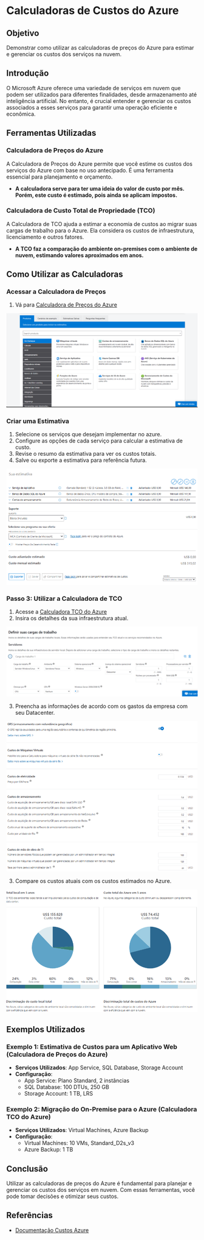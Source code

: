 # Calculadoras de Custos do Azure
## Objetivo 
Demonstrar como utilizar as calculadoras de preços do Azure para estimar e gerenciar os custos dos serviços na nuvem.

## Introdução

O Microsoft Azure oferece uma variedade de serviços em nuvem que podem ser utilizados para diferentes finalidades, desde armazenamento até inteligência artificial. No entanto, é crucial entender e gerenciar os custos associados a esses serviços para garantir uma operação eficiente e econômica.

## Ferramentas Utilizadas

### Calculadora de Preços do Azure

A Calculadora de Preços do Azure permite que você estime os custos dos serviços do Azure com base no uso antecipado. É uma ferramenta essencial para planejamento e orçamento. 
- **A calculadora serve para ter uma ideia do valor de custo por mês. Porém, este custo é estimado, pois ainda se aplicam impostos.**

### Calculadora de Custo Total de Propriedade (TCO)

A Calculadora de TCO ajuda a estimar a economia de custos ao migrar suas cargas de trabalho para o Azure. Ela considera os custos de infraestrutura, licenciamento e outros fatores.

- **A TCO faz a comparação do ambiente on-premises com o ambiente de nuvem, estimando valores aproximados em anos.**

## Como Utilizar as Calculadoras

### Acessar a Calculadora de Preços

1. Vá para [Calculadora de Preços do Azure](https://azure.microsoft.com/pt-br/pricing/calculator/)

![alt text](https://github.com/clouder-km/Challenge-Azure-Dio/blob/main/image/princing%20calculator%20azure.PNG)

### Criar uma Estimativa

1. Selecione os serviços que desejam implementar no azure.
2. Configure as opções de cada serviço para calcular a estimativa de custo.
3. Revise o resumo da estimativa para ver os custos totais.
5. Salve ou exporte a estimativa para referência futura.

![alt text](https://github.com/clouder-km/Challenge-Azure-Dio/blob/main/image/princing%20calculator%20azure%201.PNG)

### Passo 3: Utilizar a Calculadora de TCO

1. Acesse a [Calculadora TCO do Azure](https://azure.microsoft.com/pt-br/pricing/tco/calculator/)
2. Insira os detalhes da sua infraestrutura atual.

![alt text](https://github.com/clouder-km/Challenge-Azure-Dio/blob/main/image/TCO1.PNG)

3. Preencha as informações de acordo com os gastos da empresa com seu Datacenter.

![alt text](https://github.com/clouder-km/Challenge-Azure-Dio/blob/main/image/TCO2.PNG)

3. Compare os custos atuais com os custos estimados no Azure.

![alt text](https://github.com/clouder-km/Challenge-Azure-Dio/blob/main/image/tco3.PNG)

## Exemplos Utilizados

### Exemplo 1: Estimativa de Custos para um Aplicativo Web (Calculadora de Preços do Azure)

- **Serviços Utilizados**: App Service, SQL Database, Storage Account
- **Configuração**:
  - App Service: Plano Standard, 2 instâncias
  - SQL Database: 100 DTUs, 250 GB
  - Storage Account: 1 TB, LRS


### Exemplo 2: Migração do On-Premise para o Azure (Calculadora TCO do Azure)

- **Serviços Utilizados**: Virtual Machines, Azure Backup
- **Configuração**:
  - Virtual Machines: 10 VMs, Standard_D2s_v3
  - Azure Backup: 1 TB

## Conclusão

Utilizar as calculadoras de preços do Azure é fundamental para planejar e gerenciar os custos dos serviços em nuvem. Com essas ferramentas, você pode tomar decisões e otimizar seus custos.

## Referências

- [Documentação Custos Azure](https://learn.microsoft.com/pt-br/azure/cost-management-billing/costs/pricing-calculator)
